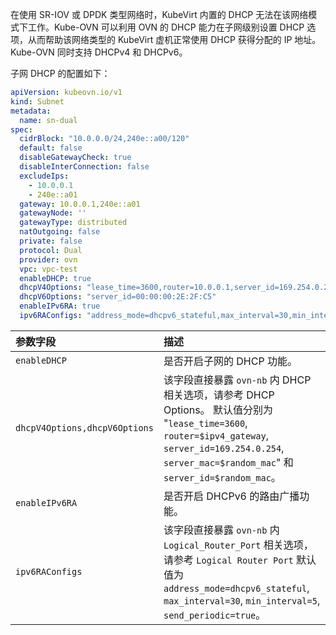 
在使用 SR-IOV 或 DPDK 类型网络时，KubeVirt 内置的 DHCP 无法在该网络模式下工作。Kube-OVN 可以利用 OVN 的 DHCP 能力在子网级别设置 DHCP 选项，从而帮助该网络类型的 KubeVirt 虚机正常使用 DHCP 获得分配的 IP 地址。Kube-OVN 同时支持 DHCPv4 和 DHCPv6。

子网 DHCP 的配置如下：

```yaml linenums="1"
apiVersion: kubeovn.io/v1
kind: Subnet
metadata:
  name: sn-dual
spec:
  cidrBlock: "10.0.0.0/24,240e::a00/120"
  default: false
  disableGatewayCheck: true
  disableInterConnection: false
  excludeIps:
    - 10.0.0.1
    - 240e::a01
  gateway: 10.0.0.1,240e::a01
  gatewayNode: ''
  gatewayType: distributed
  natOutgoing: false
  private: false
  protocol: Dual
  provider: ovn
  vpc: vpc-test
  enableDHCP: true
  dhcpV4Options: "lease_time=3600,router=10.0.0.1,server_id=169.254.0.254,server_mac=00:00:00:2E:2F:B8"
  dhcpV6Options: "server_id=00:00:00:2E:2F:C5"
  enableIPv6RA: true
  ipv6RAConfigs: "address_mode=dhcpv6_stateful,max_interval=30,min_interval=5,send_periodic=true"
```

| 参数字段         | 描述                                                                                                 |
|:-------------|:---------------------------------------------------------------------------------------------------|
| `enableDHCP`  | 是否开启子网的 DHCP 功能。                                                                        |
| `dhcpV4Options,dhcpV6Options` | 该字段直接暴露 `ovn-nb` 内 DHCP 相关选项，请参考 DHCP Options。 默认值分别为 "`lease_time=3600`, `router=$ipv4_gateway`, `server_id=169.254.0.254`, `server_mac=$random_mac`" 和 `server_id=$random_mac`。|
| `enableIPv6RA`    | 是否开启 DHCPv6 的路由广播功能。 |
| `ipv6RAConfigs`| 该字段直接暴露 `ovn-nb` 内 `Logical_Router_Port` 相关选项，请参考 `Logical Router Port` 默认值为 `address_mode=dhcpv6_stateful`, `max_interval=30`, `min_interval=5`, `send_periodic=true`。|

